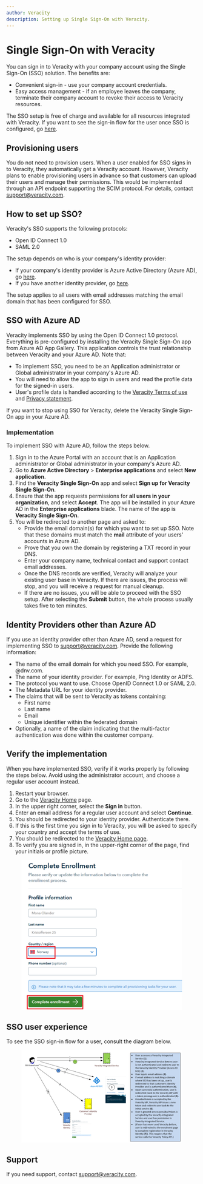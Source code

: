 ```yaml
---
author: Veracity
description: Setting up Single Sign-On with Veracity.
---
```

# Single Sign-On with Veracity

You can sign in to Veracity with your company account using the Single Sign-On (SSO) solution. The benefits are:
* Convenient sign-in - use your company account credentials.
* Easy access management - if an employee leaves the company, terminate their company account to revoke their access to Veracity resources.

The SSO setup is free of charge and available for all resources integrated with Veracity. If you want to see the sign-in flow for the user once SSO is configured, go [here](#flow).

## Provisioning users
You do not need to provision users. When a user enabled for SSO signs in to Veracity, they automatically get a Veracity account.
However, Veracity plans to enable provisioning users in advance so that customers can upload their users and manage their permissions. This would be implemented through an API endpoint supporting the SCIM protocol. For details, contact [support@veracity.com](mailto:support@veracity.com).

## How to set up SSO?
Veracity's SSO supports the following protocols:
* Open ID Connect 1.0
* SAML 2.0

The setup depends on who is your company's identity provider:
* If your company's identity provider is Azure Active Directory (Azure AD), go [here](#azure).
* If you have another identity provider, go [here](#notazure).

The setup applies to all users with email addresses matching the email domain that has been configured for SSO.
    
## <a name="azure"></a>SSO with Azure AD
Veracity implements SSO by using the Open ID Connect 1.0 protocol. Everything is pre-configured by installing the Veracity Single Sign-On app from Azure AD App Gallery. This application controls the trust relationship between Veracity and your Azure AD. 
Note that:
* To implement SSO, you need to be an Application administrator or Global administrator in your company's Azure AD.
* You will need to allow the app to sign in users and read the profile data for the signed-in users.
* User's profile data is handled according to the [Veracity Terms of use](https://id.veracity.com/terms-of-use "Veracity Terms of use") and [Privacy statement](https://services.veracity.com/PrivacyStatement "Veracity Privacy statement").

If you want to stop using SSO for Veracity, delete the Veracity Single Sign-On app in your Azure AD.

### Implementation
To implement SSO with Azure AD, follow the steps below.
1. Sign in to the Azure Portal with an account that is an Application administrator or Global administrator in your company's Azure AD.
2. Go to **Azure Active Directory** > **Enterprise applications** and select **New application**.
3. Find the **Veracity Single Sign-On** app and select **Sign up for Veracity Single Sign-On**.
4. Ensure that the app requests permissions for **all users in your organization**, and select **Accept**. The app will be installed in your Azure AD in the **Enterprise applications** blade. The name of the app is **Veracity Single Sign-On**. 
5. You will be redirected to another page and asked to:
    - Provide the email domain(s) for which you want to set up SSO. Note that these domains must match the **mail** attribute of your users' accounts in Azure AD.
    - Prove that you own the domain by registering a TXT record in your DNS.
    - Enter your company name, technical contact and support contact email addresses.
    - Once the DNS records are verified, Veracity will analyze your existing user base in Veracity. If there are issues, the process will stop, and you will receive a request for manual cleanup.
    - If there are no issues, you will be able to proceed with the SSO setup.  After selecting the **Submit** button, the whole process usually takes five to ten minutes.


## <a name="notazure"></a>Identity Providers other than Azure AD

If you use an identity provider other than Azure AD, send a request for implementing SSO to [support@veracity.com](mailto:support@veracity.com).  Provide the following information:

* The name of the email domain for which you need SSO. For example, @dnv.com.
* The name of your identity provider. For example, Ping Identity or ADFS.
* The protocol you want to use. Choose OpenID Connect 1.0 or SAML 2.0.
* The Metadata URL for your identity provider.
* The claims that will be sent to Veracity as tokens containing:
    - First name
    - Last name
    - Email
    - Unique identifier within the federated domain
* Optionally, a name of the claim indicating that the multi-factor authentication was done within the customer company.

## Verify the implementation
When you have implemented SSO, verify if it works properly by following the steps below. Avoid using the administrator account, and choose a regular user account instead.

1. Restart your browser.
2. Go to the [Veracity Home](https://www.veracity.com) page.
3. In the upper right corner, select the **Sign in** button.
4. Enter an email address for a regular user account and select **Continue**.
5. You should be redirected to your identity provider. Authenticate there.
6. If this is the first time you sign in to Veracity, you will be asked to specify your country and accept the terms of use.
7. You should be redirected to the [Veracity Home page](https://www.veracity.com). 
8. To verify you are signed in, in the upper-right corner of the page, find your initials or profile picture.
<figure>
    <img src="assets/Enrollment1.png"/>
</figure>

## <a name="flow"></a>SSO user experience
To see the SSO sign-in flow for a user, consult the diagram below.
<figure>
	<img src="assets/SSOUserExperience.png"/>
</figure>

## Support
If you need support, contact [support@veracity.com](mailto:support@veracity.com).
